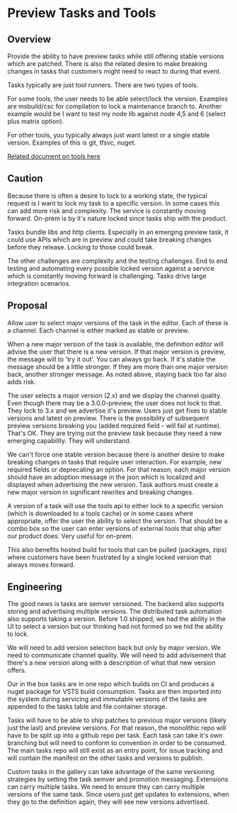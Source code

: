 # Preview Tasks and Tools

## Overview

Provide the ability to have preview tasks while still offering stable versions which are patched.  There is also the related desire to make breaking changes in tasks that customers might need to react to during that event.

Tasks typically are just tool runners.  There are two types of tools.  

For some tools, the user needs to be able select/lock the version.  Examples are msbuild/csc for compilation to lock a maintenance branch to.  Another example would be I want to test my node lib against node 4,5 and 6 (select plus matrix option).

For other tools, you typically always just want latest or a single stable version.  Examples of this is git, tfsvc, nuget.

[Related document on tools here](tools.md)

## Caution

Because there is often a desire to lock to a working state, the typical request is I want to lock my task to a specific version.  In some cases this can add more risk and complexity.  The service is constantly moving forward.  On-prem is by it's nature locked since tasks ship with the product.  

Tasks bundle libs and http clients.  Especially in an emerging preview task, it could use APIs which are in preview and could take breaking changes before they release.  Locking to those could break.

The other challenges are complexity and the testing challenges.  End to end testing and automating every possible locked version against a service which is constantly moving forward is challenging.  Tasks drive large integration scenarios.

## Proposal

Allow user to select major versions of the task in the editor.  Each of these is a channel.  Each channel is either marked as stable or preview.  

When a new major version of the task is available, the definition editor will advise the user that there is a new version.  If that major version is preview, the message will to 'try it out'.  You can always go back.  If it's stable the message should be a little stronger.  If they are more than one major version back, another stronger message.  As noted above, staying back too far also adds risk.

The user selects a major version (2.x) and we display the channel quality.  Even though there may be a 3.0.0-preview, the user does not lock to that.  They lock to 3.x and we advertise it's preview.  Users just get fixes to stable versions and latest on preview.  There is the possibility of subsequent preview versions breaking you (added required field - will fail at runtime).  That's OK.  They are trying out the preview task because they need a new emerging capability.  They will understand.

We can't force one stable version because there is another desire to make breaking changes in tasks that require user interaction.  For example, new required fields or deprecating an option.  For that reason, each major version should have an adoption message in the json which is localized and displayed when advertising the new version.  Task authors must create a new major version in significant rewrites and breaking changes.

A version of a task will use the tools api to either lock to a specific version (which is downloaded to a tools cache) or in some cases where appropriate, offer the user the ability to select the version.  That should be a combo box so the user can enter versions of external tools that ship after our product does.  Very useful for on-prem.

This also benefits hosted build for tools that can be pulled (packages, zips) where customers have been frustrated by a single locked version that always moves forward.

## Engineering

The good news is tasks are semver versioned.  The backend also supports storing and advertising multiple versions.  The distributed task automation also supports taking a version.  Before 1.0 shipped, we had the ability in the UI to select a version but our thinking had not formed so we hid the ability to lock.

We will need to add version selection back but only by major version.  We need to communicate channel quality.  We will need to add advisement that there's a new version along with a description of what that new version offers. 

Our in the box tasks are in one repo which builds on CI and produces a nuget package for VSTS build consumption.  Tasks are then imported into the system during servicing and immutable versions of the tasks are appended to the tasks table and file container storage.

Tasks will have to be able to ship patches to previous major versions (likely just the last) and preview versions.  For that reason, the monolithic repo will have to be split up into a github repo per task.  Each task can take it's own branching but will need to conform to convention in order to be consumed.  The main tasks repo will still exist as an entry point, for issue tracking and will contain the manifest on the other tasks and versions to publish.

Custom tasks in the gallery can take advantage of the same versioning strategies by setting the task semver and promotion messaging.  Extensions can carry multiple tasks.  We need to ensure they can carry multiple versions of the same task.  Since users just get updates to extensions, when they go to the definition again, they will see new versions advertised.





